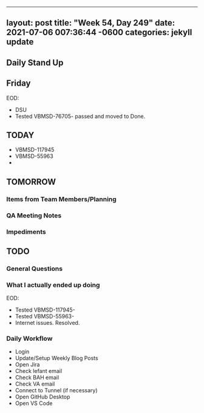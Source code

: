 
---
layout: post
title:  "Week 54, Day 249"
date:   2021-07-06 007:36:44 -0600
categories: jekyll update
---

## Daily Stand Up
## Friday
EOD:
* DSU
* Tested VBMSD-76705- passed and moved to Done.
  
## TODAY
* VBMSD-117945
* VBMSD-55963
* 
## TOMORROW

### Items from Team Members/Planning

### QA Meeting Notes

### Impediments

## TODO

### General Questions  

### What I actually ended up doing
EOD:
* Tested VBMSD-117945- 
* Tested VBMSD-55963- 
* Internet issues. Resolved.

### Daily Workflow
* Login
* Update/Setup Weekly Blog Posts
* Open Jira
* Check lefant email
* Check BAH email
* Check VA email
* Connect to Tunnel (if necessary)
* Open GitHub Desktop
* Open VS Code